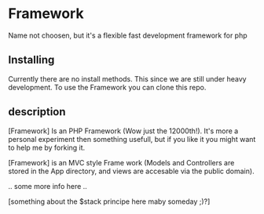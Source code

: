 # Framework
Name not choosen, but it's a flexible fast development framework for php

## Installing
Currently there are no install methods. This since we are still under heavy development.
To use the Framework you can clone this repo.

## description
[Framework] Is an PHP Framework (Wow just the 12000th!). It's more a personal experiment then something usefull, but if you like it you might want to help me by forking it.

[Framework] is an MVC style Frame work (Models and Controllers are stored in the App directory, and views are accesable via the public domain).

.. some more info here ..

[something about the $stack principe here maby someday ;)?]


